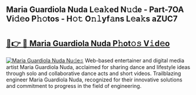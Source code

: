 ## Maria Guardiola Nuda L𝚎a𝚔ed N𝚞𝚍e - Part-7OA Vi𝚍𝚎o P𝚑𝚘tos - H𝚘𝚝 O𝚗𝚕yf𝚊ns L𝚎a𝚔s aZUC7

# <h2><a href="http://kfblar.oniu.top/?m=Maria+Guardiola+Nuda">🔗👉 🔴 Maria Guardiola Nuda P𝚑ot𝚘𝚜 V𝚒d𝚎o</a></h2>

[![Maria Guardiola Nuda Nu𝚍e𝚜](https://i.imgur.com/0qMVB7G.gif)](http://kfblar.oniu.top/?m=Maria+Guardiola+Nuda)
Web-based entertainer and digital media artist Maria Guardiola Nuda, acclaimed for sharing dance and lifestyle ideas through solo and collaborative dance acts and short videos. Trailblazing engineer Maria Guardiola Nuda, recognized for their innovative solutions and commitment to progress in the field of engineering.  
